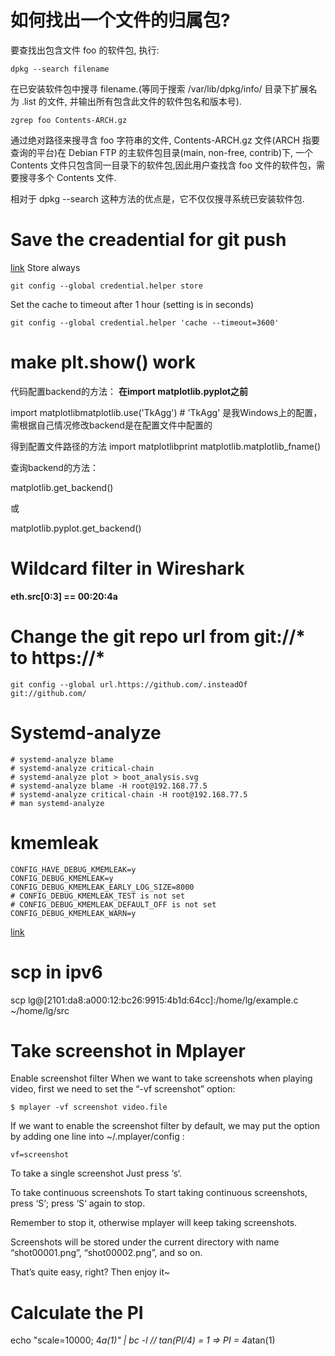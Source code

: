 # 如何找出一个文件的归属包?
要查找出包含文件 foo 的软件包, 执行:
```
dpkg --search filename
```
在已安装软件包中搜寻 filename.(等同于搜索 /var/lib/dpkg/info/ 目录下扩展名为 .list 的文件, 并输出所有包含此文件的软件包名和版本号).

```
zgrep foo Contents-ARCH.gz
```
通过绝对路径来搜寻含 foo 字符串的文件, Contents-ARCH.gz 文件(ARCH 指要查询的平台)在 Debian FTP 的主软件包目录(main, non-free, contrib)下, 一个 Contents 文件只包含同一目录下的软件包,因此用户查找含 foo 文件的软件包，需要搜寻多个 Contents 文件.

相对于 dpkg --search 这种方法的优点是，它不仅仅搜寻系统已安装软件包.

# Save the creadential for git push
[link](https://help.github.com/categories/managing-remotes/)
Store always
```
git config --global credential.helper store
```

Set the cache to timeout after 1 hour (setting is in seconds)
```
git config --global credential.helper 'cache --timeout=3600'
```

# make plt.show() work
代码配置backend的方法：
**在import matplotlib.pyplot之前**

import matplotlibmatplotlib.use('TkAgg')  # 'TkAgg' 是我Windows上的配置，需根据自己情况修改backend是在配置文件中配置的

得到配置文件路径的方法
import matplotlibprint
matplotlib.matplotlib_fname()

查询backend的方法：

matplotlib.get_backend()

或

matplotlib.pyplot.get_backend()

# Wildcard filter in Wireshark
**eth.src[0:3] == 00:20:4a**

# Change the git repo url from git://* to https://*
```
git config --global url.https://github.com/.insteadOf git://github.com/
```

# Systemd-analyze
```
# systemd-analyze blame
# systemd-analyze critical-chain
# systemd-analyze plot > boot_analysis.svg
# systemd-analyze blame -H root@192.168.77.5
# systemd-analyze critical-chain -H root@192.168.77.5
# man systemd-analyze
```

# kmemleak

```
CONFIG_HAVE_DEBUG_KMEMLEAK=y
CONFIG_DEBUG_KMEMLEAK=y
CONFIG_DEBUG_KMEMLEAK_EARLY_LOG_SIZE=8000
# CONFIG_DEBUG_KMEMLEAK_TEST is not set
# CONFIG_DEBUG_KMEMLEAK_DEFAULT_OFF is not set
CONFIG_DEBUG_KMEMLEAK_WARN=y
```
[link](https://www.kernel.org/doc/html/latest/dev-tools/kmemleak.html)

# scp in ipv6
scp lg@\[2101:da8:a000:12:bc26:9915:4b1d:64cc\]:/home/lg/example.c ~/home/lg/src

# Take screenshot in Mplayer

Enable screenshot filter
When we want to take screenshots when playing video, first we need to set the “-vf screenshot” option:

```
$ mplayer -vf screenshot video.file
```

If we want to enable the screenshot filter by default, we may put the option by adding one line into ~/.mplayer/config :

```
vf=screenshot
```

To take a single screenshot
Just press ‘s‘.

To take continuous screenshots
To start taking continuous screenshots, press ‘S‘; press ‘S‘ again to stop.

Remember to stop it, otherwise mplayer will keep taking screenshots.

Screenshots will be stored under the current directory with name “shot00001.png”, “shot00002.png”, and so on.

That’s quite easy, right? Then enjoy it~

# Calculate the PI
echo "scale=10000; 4*a(1)" | bc -l  // tan(PI/4) = 1 => PI = 4*atan(1)
